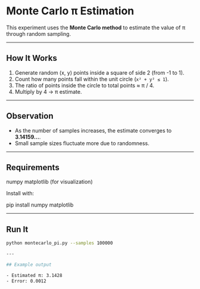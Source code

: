 # Monte Carlo π Estimation

This experiment uses the **Monte Carlo method** to estimate the value of π through random sampling.

---

## How It Works
1. Generate random (x, y) points inside a square of side 2 (from -1 to 1).  
2. Count how many points fall within the unit circle (`x² + y² ≤ 1`).  
3. The ratio of points inside the circle to total points ≈ π / 4.  
4. Multiply by 4 → π estimate.

---

## Observation
- As the number of samples increases, the estimate converges to **3.14159...**.  
- Small sample sizes fluctuate more due to randomness.

---

## Requirements

numpy
matplotlib (for visualization)

Install with:

pip install numpy matplotlib

---

## Run It
```bash
python montecarlo_pi.py --samples 100000

---

## Example output

- Estimated π: 3.1428
- Error: 0.0012
